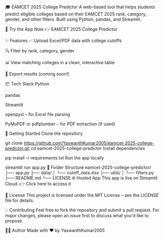 🎓 EAMCET 2025 College Predictor
A web-based tool that helps students predict eligible colleges based on their EAMCET 2025 rank, category, gender, and other filters.
Built using Python, pandas, and Streamlit.

🔗 Try the App Now
👉 EAMCET 2025 College Predictor

✨ Features
✅ Upload Excel/PDF data with college cutoffs

🔍 Filter by rank, category, gender

📊 View matching colleges in a clean, interactive table

💾 Export results (coming soon!)

📦 Tech Stack
Python

pandas

Streamlit

openpyxl – for Excel file parsing

PyMuPDF or pdfplumber – for PDF extraction (if used)

🚀 Getting Started
Clone the repository

git clone https://github.com/YaswanthKumar2005/eamcet-2025-college-predictor.git
cd eamcet-2025-college-predictor
Install dependencies

pip install -r requirements.txt
Run the app locally

streamlit run app.py
📁 Folder Structure
eamcet-2025-college-predictor/
├── app.py
├── data/
│   └── cutoff_data.xlsx
├── utils/
│   └── filters.py
├── README.md
└── LICENSE
🌐 Hosted App
This app is live on Streamlit Cloud:
👉 Click here to access it

📄 License
This project is licensed under the MIT License – see the LICENSE file for details.

💡 Contributing
Feel free to fork the repository and submit a pull request.
For major changes, please open an issue first to discuss what you'd like to propose.

🙋‍♂️ Author
Made with ❤️ by YaswanthKumar2005
